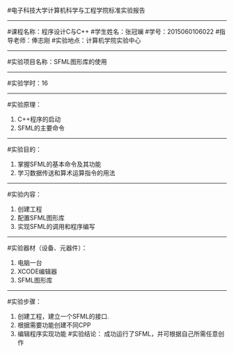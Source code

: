 #电子科技大学计算机科学与工程学院标准实验报告
***
#课程名称：程序设计C与C++
#学生姓名：张冠斓
#学号：2015060106022
#指导老师：俸志刚
#实验地点：计算机学院实验中心
***
#实验项目名称：SFML图形库的使用
***
#实验学时：16
***
#实验原理：
1. C++程序的启动
2. SFML的主要命令
***
#实验目的：
1. 掌握SFML的基本命令及其功能
2. 学习数据传送和算术运算指令的用法
***
#实验内容：
1. 创建工程
2. 配置SFML图形库
3. 实现SFML的调用和程序编写
***
#实验器材（设备、元器件）：
1. 电脑一台
2. XCODE编辑器
3. SFML图形库
***
#实验步骤：
1. 创建工程，建立一个SFML的接口.
2. 根据需要功能创建不同CPP
3. 编辑程序实现功能
#实验结论：
成功运行了SFML，并可根据自己所需任意创作
